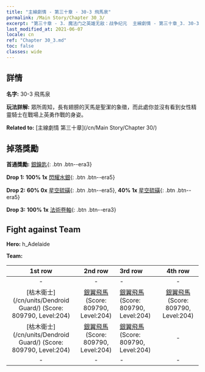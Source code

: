 ```yaml
---
title: "主線劇情 - 第三十章 - 30-3 飛馬泉"
permalink: /Main Story/Chapter 30_3/
excerpt: "第三十章 - 3. 魔法门之英雄无敌：战争纪元  主線劇情 - 第三十章_3. 30-3 飛馬泉"
last_modified_at: 2021-06-07
locale: cn
ref: "Chapter 30_3.md"
toc: false
classes: wide
---
```


## 詳情

 **名字:** 30-3 飛馬泉

 **玩法詳解:** 眾所周知，長有翅膀的天馬是聖潔的象徵，而此處你並沒有看到女性精靈騎士在戰場上英勇作戰的身姿。

 **Related to:** [主線劇情 第三十章](/cn/Main Story/Chapter 30/)

## 掉落獎勵

 **首通獎勵:** [銀鑰匙](/cn/Items/con_693/){: .btn .btn--era3}

 **Drop 1:** **100% 1x** [閃耀水銀](/cn/Items/mat_98/){: .btn .btn--era5}

 **Drop 2:** **60% 0x** [星空硫磺](/cn/Items/mat_92/){: .btn .btn--era5}, **40% 1x** [星空硫磺](/cn/Items/mat_92/){: .btn .btn--era5}

 **Drop 3:** **100% 1x** [法術卷軸](/cn/Items/con_694/){: .btn .btn--era3}


## Fight against Team
 **Hero:** h_Adelaide

 **Team:**


  | 1st row | 2nd row | 3rd row | 4th row |
  |:----:|:----:|:----|:----:|
  | - | - | - | - |
  | [枯木衛士](/cn/units/Dendroid Guard/) (Score: 809790, Level:204)  | [銀翼飛馬](/cn/units/Pegasus/) (Score: 809790, Level:204)  | [銀翼飛馬](/cn/units/Pegasus/) (Score: 809790, Level:204)  | [銀翼飛馬](/cn/units/Pegasus/) (Score: 809790, Level:204)  |
  | [枯木衛士](/cn/units/Dendroid Guard/) (Score: 809790, Level:204)  | [銀翼飛馬](/cn/units/Pegasus/) (Score: 809790, Level:204)  | [銀翼飛馬](/cn/units/Pegasus/) (Score: 809790, Level:204)  | - |
  | - | - | - | - |


